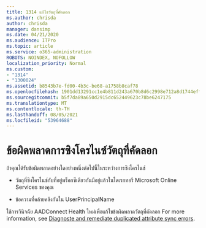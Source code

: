 ```yaml
---
title: 1314 แก้ไขวัตถุที่คัดลอก
ms.author: chrisda
author: chrisda
manager: dansimp
ms.date: 04/21/2020
ms.audience: ITPro
ms.topic: article
ms.service: o365-administration
ROBOTS: NOINDEX, NOFOLLOW
localization_priority: Normal
ms.custom:
- "1314"
- "1300024"
ms.assetid: b8543b7e-fd00-4b3c-be68-a1758b8caf78
ms.openlocfilehash: 1901dd13291cc1e4b811d243a670b8d6c2998e712a8d1744effe7e3832c156da
ms.sourcegitcommit: b5f7da89a650d2915dc652449623c78be6247175
ms.translationtype: MT
ms.contentlocale: th-TH
ms.lasthandoff: 08/05/2021
ms.locfileid: "53964688"
---
```

# <a name="duplicate-object-synchronization-errors"></a>ข้อผิดพลาดการซิงโครไนซ์วัตถุที่คัดลอก

ถ้าคุณได้รับข้อผิดพลาดอย่างใดอย่างหนึ่งต่อไปนี้ในระหว่างการซิงโครไนซ์

- วัตถุที่ซิงโครไนซ์กับที่อยู่พร็อกซีเดียวกันมีอยู่แล้วในไดเรกทอรี Microsoft Online Services ของคุณ

- ข้อความที่คล้ายคลึงกันใน UserPrincipalName

ใช้การวินิจฉัย AADConnect Health ใหม่เพื่อแก้ไขข้อผิดพลาดวัตถุที่คัดลอก For more information, see [Diagnoste and remediate duplicated attribute sync errors](https://docs.microsoft.com/azure/active-directory/hybrid/how-to-connect-health-diagnose-sync-errors).
